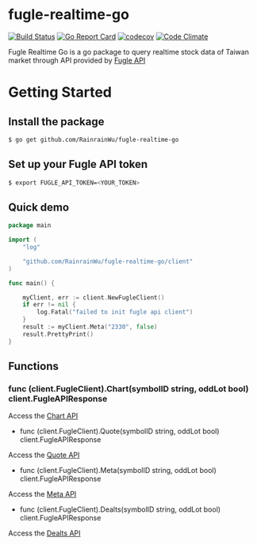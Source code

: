 # fugle-realtime-go

[![Build Status](https://circleci.com/gh/RainrainWu/fugle-realtime-go.svg?style=shield)](https://app.circleci.com/pipelines/github/RainrainWu/fugle-realtime-go)
[![Go Report Card](https://goreportcard.com/badge/github.com/RainrainWu/fugle-realtime-go)](https://goreportcard.com/report/github.com/RainrainWu/fugle-realtime-go)
[![codecov](https://codecov.io/gh/RainrainWu/fugle-realtime-go/branch/main/graph/badge.svg?token=4E4PS8S4TX)](https://codecov.io/gh/RainrainWu/fugle-realtime-go)
[![Code Climate](https://codeclimate.com/github/RainrainWu/fugle-realtime-go/badges/gpa.svg)](https://codeclimate.com/github/RainrainWu/fugle-realtime-go)

Fugle Realtime Go is a go package to query realtime stock data of Taiwan market through API provided by [Fugle API](https://developer.fugle.tw/)

# Getting Started

## Install the package
```bash
$ go get github.com/RainrainWu/fugle-realtime-go
```

## Set up your Fugle API token
```bash
$ export FUGLE_API_TOKEN=<YOUR_TOKEN>
```

## Quick demo
```go
package main

import (
	"log"

	"github.com/RainrainWu/fugle-realtime-go/client"
)

func main() {

	myClient, err := client.NewFugleClient()
	if err != nil {
		log.Fatal("failed to init fugle api client")
	}
	result := myClient.Meta("2330", false)
	result.PrettyPrint()
}

```

## Functions
### func (client.FugleClient).Chart(symbolID string, oddLot bool) client.FugleAPIResponse

Access the [Chart API](https://developer.fugle.tw/document/intraday/chart)

- func (client.FugleClient).Quote(symbolID string, oddLot bool) client.FugleAPIResponse

Access the [Quote API](https://developer.fugle.tw/document/intraday/quote)

- func (client.FugleClient).Meta(symbolID string, oddLot bool) client.FugleAPIResponse

Access the [Meta API](https://developer.fugle.tw/document/intraday/meta)

- func (client.FugleClient).Dealts(symbolID string, oddLot bool) client.FugleAPIResponse

Access the [Dealts API](https://developer.fugle.tw/document/intraday/dealts)
